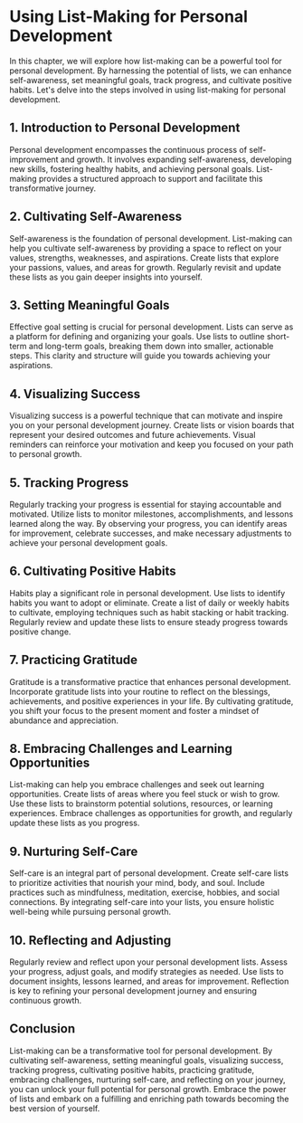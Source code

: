 Using List-Making for Personal Development
=====================================================

In this chapter, we will explore how list-making can be a powerful tool for personal development. By harnessing the potential of lists, we can enhance self-awareness, set meaningful goals, track progress, and cultivate positive habits. Let's delve into the steps involved in using list-making for personal development.

**1. Introduction to Personal Development**
-------------------------------------------

Personal development encompasses the continuous process of self-improvement and growth. It involves expanding self-awareness, developing new skills, fostering healthy habits, and achieving personal goals. List-making provides a structured approach to support and facilitate this transformative journey.

**2. Cultivating Self-Awareness**
---------------------------------

Self-awareness is the foundation of personal development. List-making can help you cultivate self-awareness by providing a space to reflect on your values, strengths, weaknesses, and aspirations. Create lists that explore your passions, values, and areas for growth. Regularly revisit and update these lists as you gain deeper insights into yourself.

**3. Setting Meaningful Goals**
-------------------------------

Effective goal setting is crucial for personal development. Lists can serve as a platform for defining and organizing your goals. Use lists to outline short-term and long-term goals, breaking them down into smaller, actionable steps. This clarity and structure will guide you towards achieving your aspirations.

**4. Visualizing Success**
--------------------------

Visualizing success is a powerful technique that can motivate and inspire you on your personal development journey. Create lists or vision boards that represent your desired outcomes and future achievements. Visual reminders can reinforce your motivation and keep you focused on your path to personal growth.

**5. Tracking Progress**
------------------------

Regularly tracking your progress is essential for staying accountable and motivated. Utilize lists to monitor milestones, accomplishments, and lessons learned along the way. By observing your progress, you can identify areas for improvement, celebrate successes, and make necessary adjustments to achieve your personal development goals.

**6. Cultivating Positive Habits**
----------------------------------

Habits play a significant role in personal development. Use lists to identify habits you want to adopt or eliminate. Create a list of daily or weekly habits to cultivate, employing techniques such as habit stacking or habit tracking. Regularly review and update these lists to ensure steady progress towards positive change.

**7. Practicing Gratitude**
---------------------------

Gratitude is a transformative practice that enhances personal development. Incorporate gratitude lists into your routine to reflect on the blessings, achievements, and positive experiences in your life. By cultivating gratitude, you shift your focus to the present moment and foster a mindset of abundance and appreciation.

**8. Embracing Challenges and Learning Opportunities**
------------------------------------------------------

List-making can help you embrace challenges and seek out learning opportunities. Create lists of areas where you feel stuck or wish to grow. Use these lists to brainstorm potential solutions, resources, or learning experiences. Embrace challenges as opportunities for growth, and regularly update these lists as you progress.

**9. Nurturing Self-Care**
--------------------------

Self-care is an integral part of personal development. Create self-care lists to prioritize activities that nourish your mind, body, and soul. Include practices such as mindfulness, meditation, exercise, hobbies, and social connections. By integrating self-care into your lists, you ensure holistic well-being while pursuing personal growth.

**10. Reflecting and Adjusting**
--------------------------------

Regularly review and reflect upon your personal development lists. Assess your progress, adjust goals, and modify strategies as needed. Use lists to document insights, lessons learned, and areas for improvement. Reflection is key to refining your personal development journey and ensuring continuous growth.

**Conclusion**
--------------

List-making can be a transformative tool for personal development. By cultivating self-awareness, setting meaningful goals, visualizing success, tracking progress, cultivating positive habits, practicing gratitude, embracing challenges, nurturing self-care, and reflecting on your journey, you can unlock your full potential for personal growth. Embrace the power of lists and embark on a fulfilling and enriching path towards becoming the best version of yourself.
